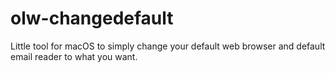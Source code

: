 # olw-changedefault

Little tool for macOS to simply change your default web browser and default email reader to what you want.
